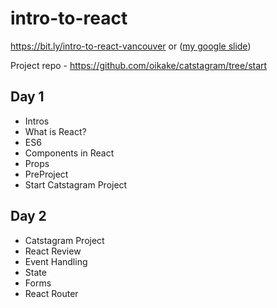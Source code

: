 # intro-to-react

https://bit.ly/intro-to-react-vancouver or ([my google slide](https://docs.google.com/presentation/d/1JuKvq9iedmwKPmO34rPtd1cBOlxuSEsTU2Lvj-dRsow/edit?usp=sharing))

Project repo - https://github.com/oikake/catstagram/tree/start


## Day 1
- Intros
- What is React? 
- ES6
- Components in React
- Props
- PreProject
- Start Catstagram Project

## Day 2
- Catstagram Project
- React Review
- Event Handling
- State
- Forms
- React Router
